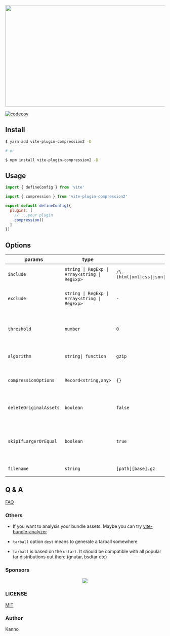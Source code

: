 <p align="center">
<img src="https://socialify.git.ci/nonzzz/vite-plugin-compression/image?description=1&font=KoHo&language=1&logo=https%3A%2F%2Favatars.githubusercontent.com%2Fu%2F65625612%3Fs%3D200%26v%3D4&name=1&owner=1&pattern=Solid&theme=Auto" width="640" height="320" />
</p>

[![codecov](https://codecov.io/gh/nonzzz/vite-plugin-compression/branch/master/graph/badge.svg?token=NG4475OP6B)](https://codecov.io/gh/nonzzz/vite-compression-plugin)

## Install

```bash
$ yarn add vite-plugin-compression2 -D

# or

$ npm install vite-plugin-compression2 -D
```

## Usage

```js
import { defineConfig } from 'vite'

import { compression } from 'vite-plugin-compression2'

export default defineConfig({
  plugins: [
    // ...your plugin
    compression()
  ]
})
```

## Options

| params                 | type                                          | default                                                      | description                                                                                |
| ---------------------- | --------------------------------------------- | ------------------------------------------------------------ | ------------------------------------------------------------------------------------------ |
| `include`              | `string \| RegExp \| Array<string \| RegExp>` | `/\.(html\|xml\|css\|json\|js\|mjs\|svg\|yaml\|yml\|toml)$/` | Include all assets matching any of these conditions.                                       |
| `exclude`              | `string \| RegExp \| Array<string \| RegExp>` | `-`                                                          | Exclude all assets matching any of these conditions.                                       |
| `threshold`            | `number`                                      | `0`                                                          | Only assets bigger than this size are processed (in bytes)                                 |
| `algorithm`            | `string\| function`                           | `gzip`                                                       | The compression algorithm                                                                  |
| `compressionOptions`   | `Record<string,any>`                          | `{}`                                                         | Compression options for `algorithm`(details see `zlib module`)                             |
| `deleteOriginalAssets` | `boolean`                                     | `false`                                                      | Whether to delete the original assets or not                                               |
| `skipIfLargerOrEqual`  | `boolean`                                     | `true`                                                       | Whether to skip the compression if the result is larger than or equal to the original file |
| `filename`             | `string`                                      | `[path][base].gz`                                            | The target asset filename                                                                  |

## Q & A

[FAQ](./Q&A.md)

### Others

- If you want to analysis your bundle assets. Maybe you can try [vite-bundle-analyzer](https://github.com/nonzzz/vite-bundle-analyzer)

- `tarball` option `dest` means to generate a tarball somewhere

- `tarball` is based on the `ustart`. It should be compatible with all popular tar distributions out there (gnutar, bsdtar etc)

### Sponsors

<p align="center">
  <a href="https://cdn.jsdelivr.net/gh/nonzzz/sponsors/sponsorkit/sponsors.svg">
    <img src="https://cdn.jsdelivr.net/gh/nonzzz/sponsors/sponsorkit/sponsors.svg"/>
  </a>
</p>

### LICENSE

[MIT](./LICENSE)

### Author

Kanno
